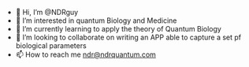 - 👋 Hi, I’m @NDRguy
- 👀 I’m interested in quantum Biology and Medicine
- 🌱 I’m currently learning to apply the theory of Quantum Biology
- 💞️ I’m looking to collaborate on writing an APP able to capture a set pf biological parameters
- 📫 How to reach me ndr@ndrquantum.com

<!---
NDRguy/NDRguy is a ✨ special ✨ repository because its `README.md` (this file) appears on your GitHub profile.
You can click the Preview link to take a look at your changes.
--->

